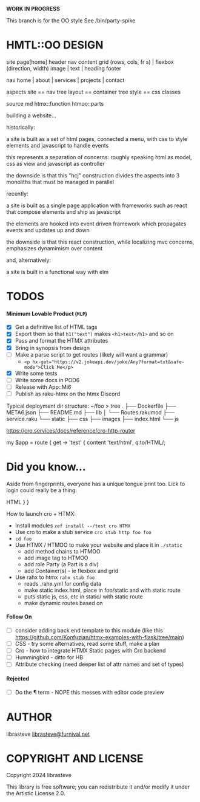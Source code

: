 **WORK IN PROGRESS**

This branch is for the OO style
See /bin/party-spike

HMTL::OO DESIGN
===============

site
    page[home]
        header
            nav
        content
            grid (rows, cols, fr s) | flexbox (direction, width)
                image | text | heading
        footer

nav
    home | about | services | projects | contact


aspects
    site   == nav tree
    layout == container tree
    style  == css classes

source
    md
    htmx::function
    htmoo::parts

building a website...

historically:

a site is built as a set of html pages, connected a menu, with css to style elements and javascript to handle events

this represents a separation of concerns: roughly speaking html as model, css as view and javascript as controller

the downside is that this "hcj" construction divides the aspects into 3 monoliths that must be managed in parallel

recently:

a site is built as a single page application with frameworks such as react that compose elements and ship as javascript

the elements are hooked into event driven framework which propagates events and updates up and down

the downside is that this react construction, while localizing mvc concerns, emphasizes dynamimism over content

and, alternatively:

a site is built in a functional way with elm



TODOS
=====

#### Minimum Lovable Product (`MLP`)

- [x] Get a definitive list of HTML tags
- [x] Export them so that `h1("text")` makes `<h1>text</h1>` and so on
- [x] Pass and format the HTMX attributes
- [x] Bring in synopsis from design
- [ ] Make a parse script to get routes (likely will want a grammar)
  - ```<p hx-get="https://v2.jokeapi.dev/joke/Any?format=txt&safe-mode">Click Me</p>```
- [x] Write some tests
- [ ] Write some docs in POD6
- [ ] Release with App::Mi6
- [ ] Publish as raku-htmx on the htmx Discord

Typical deployment dir structure:
~/foo > tree
.
├── Dockerfile
├── META6.json
├── README.md
├── lib
│   └── Routes.rakumod
├── service.raku
└── static
    ├── css
    ├── images
    ├── index.html
    └── js

https://cro.services/docs/reference/cro-http-router

my $app = route {
get -> 'test' {
content 'text/html', q:to/HTML/;
<h1>Did you know...</h1>
<p>
Aside from fingerprints, everyone has a unique tongue print
too. Lick to login could really be a thing.
</p>
HTML
}
}


How to launch cro + HTMX:
- Install modules `zef install --/test cro HTMX`
- Use cro to make a stub service `cro stub http foo foo`
- `cd foo`
- Use HTMX / HTMOO to make your website and place it in `./static`
  - add method chains to HTMOO
  - add image tag to HTMOO
  - add role Party (a Part is a div)
  - add Container(s) - ie flexbox and grid
- Use rahx to htmx `rahx stub foo`
  - reads .rahx.yml for config data
  - make static index.html, place in foo/static and with static route
  - puts static js, css, etc in static/ with static route
  - make dynamic routes based on 


#### Follow On

- [ ] consider adding back end template to this module (like this https://github.com/Konfuzian/htmx-examples-with-flask/tree/main)
- [ ] CSS - try some alternatives, read some stuff, make a plan
- [ ] Cro - how to integrate HTMX Static pages with Cro backend
- [ ] Hummingbird - ditto for HB
- [ ] Attribute checking (need deeper list of attr names and set of types)

#### Rejected
- [ ] Do the ¶ term - NOPE this messes with editor code preview


AUTHOR
======

librasteve <librasteve@furnival.net>

COPYRIGHT AND LICENSE
=====================

Copyright 2024 librasteve

This library is free software; you can redistribute it and/or modify it under the Artistic License 2.0.

